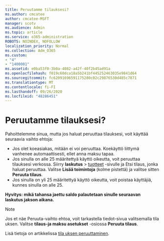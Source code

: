 ```yaml
---
title: Peruutamme tilauksesi?
ms.author: cmcatee
author: cmcatee-MSFT
manager: scotv
ms.audience: Admin
ms.topic: article
ms.service: o365-administration
ROBOTS: NOINDEX, NOFOLLOW
localization_priority: Normal
ms.collection: Adm_O365
ms.custom:
- "4"
- "1400001"
ms.assetid: e0ba53f0-3b0a-4082-a42f-40f2b45ad91a
ms.openlocfilehash: f019c60dca18a5b241bf445252463035e9841d64
ms.sourcegitcommit: fc62091696591175280c02c29876530d485c7871
ms.translationtype: MT
ms.contentlocale: fi-FI
ms.lasthandoff: 09/26/2020
ms.locfileid: "48286451"
---
```

# <a name="canceling-your-subscription"></a>Peruutamme tilauksesi?

Pahoittelemme sinua, mutta jos haluat peruuttaa tilauksesi, voit käyttää seuraavia vaihto ehtoja:
  
- Jos olet koeasiakas, mitään ei voi peruuttaa. Koekäyttö liittymä vanhenee automaattisesti, ellet anna maksu tapaa.
- Jos sinulla on alle 25 määritettyä käyttö oikeutta, voit peruuttaa tilauksesi verkossa. Siirry **laskutus** \> [tuotteet](https://go.microsoft.com/fwlink/p/?linkid=842054) -sivulle ja Etsi tilaus, jonka haluat peruuttaa. Valitse **Lisää toimintoja** (kolme pistettä) ja valitse sitten **Peruuta tilaus**.
- Jos sinulla on yli 25 määritettyä käyttö oikeutta, voit poistaa käyttäjiä, kunnes sinulla on alle 25.
  
**Hyvitys: mikä tahansa jaettu saldo palautetaan sinulle seuraavan laskutus jakson aikana.**

> [!NOTE]
> Jos et näe Peruuta-vaihto ehtoa, voit tarkastella tiedot-sivua valitsemalla tila uksen. Valitse **tilaus-ja maksu asetukset** -osiossa **Peruuta tilaus**.

Lisä tietoja on artikkelissa [tila uksen peruuttaminen](https://docs.microsoft.com/microsoft-365/commerce/subscriptions/cancel-your-subscription).